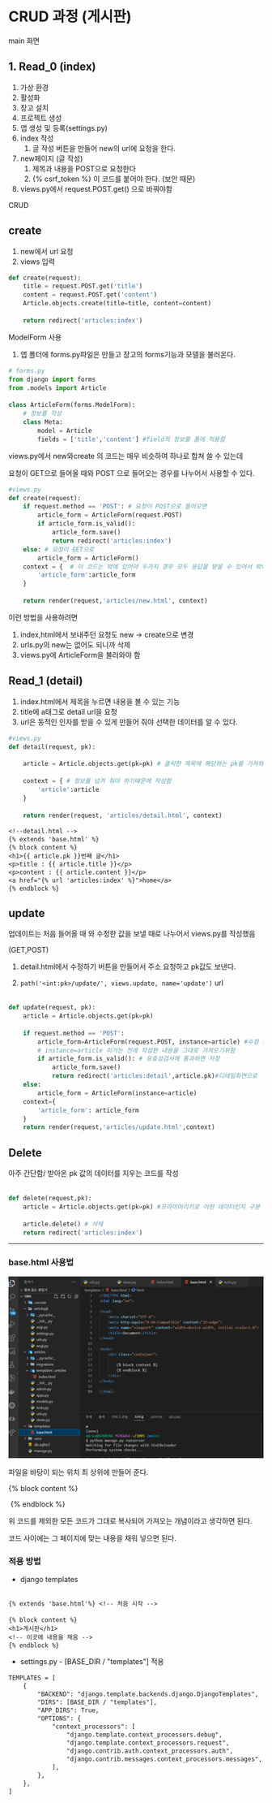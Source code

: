 # CRUD 과정 (게시판)

main 화면 

## 1. Read_0 (index)

1. 가상 환경
2. 활성화
3. 장고 설치
4. 프로젝트 생성
5. 앱 생성 및 등록(settings.py)
6. index 작성
   1. 글 작성 버튼을 만들어 new의 url에 요청을 한다.
7. new페이지 (글 작성)
   1. 제목과 내용을 POST으로 요청한다
   2. {% csrf_token %} 이 코드를 붙어야 한다. (보안 때문)
8. views.py에서 request.POST.get() 으로 바꿔야함



CRUD

## create

1. new에서 url 요청
2. views 입력

```python
def create(request):
    title = request.POST.get('title')
    content = request.POST.get('content')
    Article.objects.create(title=title, content=content)

    return redirect('articles:index')
```

ModelForm 사용

1. 앱 폴더에 forms.py파일은 만들고 장고의 forms기능과 모델을 불러온다.

```python
# forms.py
from django import forms
from .models import Article

class ArticleForm(forms.ModelForm):
	# 정보를 작성
    class Meta:
        model = Article
        fields = ['title','content'] #field의 정보를 폼에 적용함

```

views.py에서 new와create 의 코드는 매우 비슷하여 하나로 합쳐 쓸 수 있는데

요청이 GET으로 들어올 때와 POST 으로 들어오는 경우를 나누어서 사용할 수 있다.

```python
#views.py
def create(request):
    if request.method == 'POST': # 요청이 POST으로 들어오면
        article_form = ArticleForm(request.POST)
        if article_form.is_valid():
            article_form.save()
            return redirect('articles:index')
    else: # 요청이 GET으로 
        article_form = ArticleForm()
    context = {  # 이 코드는 밖에 있어야 두가지 경우 모두 응답을 받을 수 있어서 밖에있음
        'article_form':article_form
    }

    return render(request,'articles/new.html', context)
```

이런 방법을 사용하려면

1. index,html에서 보내주던 요청도 new -> create으로 변경
2. urls.py의 new는 없어도 되니까 삭제
3. views.py에 ArticleForm을 불러와야 함



## Read_1 (detail)

1. index.html에서 제목을 누르면 내용을 볼 수 있는 기능
2. title에 a태그로 detail url을 요청
3.  url은 동적인 인자를 받을 수 있게 만들어 줘야 선택한 데이터를 알 수 있다.

```python
#views.py
def detail(request, pk):
    
    article = Article.objects.get(pk=pk) # 클릭한 제목에 해당하는 pk를 가져와 구분

    context = {	# 정보를 넘겨 줘야 하기때문에 작성함
        'article':article
    }

    return render(request, 'articles/detail.html', context)
```



```django
<!--detail.html -->
{% extends 'base.html' %}
{% block content %}
<h1>{{ article.pk }}번째 글</h1>
<p>title : {{ article.title }}</p>
<p>content : {{ article.content }}</p>
<a href="{% url 'articles:index' %}">home</a>
{% endblock %}
```



## update

업데이트는 처음 들어올 때 와 수정한 값을 보낼 때로 나누어서 views.py를 작성했음

(GET,POST)

1. detail.html에서 수정하기 버튼을 만들어서 주소 요청하고 pk값도 보낸다.

2.  `path('<int:pk>/update/', views.update, name='update')` url

   

```python

def update(request, pk):
    article = Article.objects.get(pk=pk)

    if request.method == 'POST':
        article_form=ArticleForm(request.POST, instance=article) #수정 값 가져옴
        # instance=article 이거는 전에 작성한 내용을 그대로 가져오기위함
        if article_form.is_valid(): # 유효성검사에 통과하면 저장
            article_form.save()
            return redirect('articles:detail',article.pk)#디테일화면으로
    else:
        article_form = ArticleForm(instance=article)
    context={
        'article_form': article_form
    }
    return render(request,'articles/update.html',context)
```





## Delete

아주 간단함/ 받아온 pk 값의 데이터를 지우는 코드를 작성

```python
    
def delete(request,pk):
    article = Article.objects.get(pk=pk) #프라이머리키로 어떤 데이터인지 구분

    article.delete() # 삭제
    return redirect('articles:index')
```







-----

### base.html 사용법

![image-20221005142637055](CRUD%EA%B3%BC%EC%A0%95.assets/image-20221005142637055.png)

파일을 바탕이 되는 위치 최 상위에 만들어 준다.

{% block content %}

​    {% endblock %}

위 코드를 제외한 모든 코드가 그대로 복사되어 가져오는 개념이라고 생각하면 된다.

코드 사이에는 그 페이지에 맞는 내용을 채워 넣으면 된다.

### 적용 방법

- django templates

```django

{% extends 'base.html'%} <!-- 처음 시작 -->

{% block content %}
<h1>게시판</h1>
<!-- 이곳에 내용을 채움 -->
{% endblock %}
```

- settings.py - [BASE_DIR / "templates"] 적용

```django
TEMPLATES = [
    {
        "BACKEND": "django.template.backends.django.DjangoTemplates",
        "DIRS": [BASE_DIR / "templates"],
        "APP_DIRS": True,
        "OPTIONS": {
            "context_processors": [
                "django.template.context_processors.debug",
                "django.template.context_processors.request",
                "django.contrib.auth.context_processors.auth",
                "django.contrib.messages.context_processors.messages",
            ],
        },
    },
]
```

